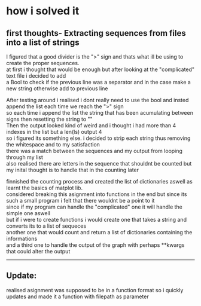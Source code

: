 # how i solved it

## first thoughts- Extracting sequences from files into a list of strings 
I figured that a good divider is the ">" sign and thats what ill be using to create the proper sequences.<br>
at first i thought that would be enough but after looking at the "complicated" text file i decided to add<br>
a Bool to check if the previous line was a separator and in the case make a new string otherwise add to previous line<br>

After testing around i realised i dont really need to use the bool and insted append the list each time we reach the ">" sign <br>
so each time i append the list the string that has been acumulating between signs then resetting the string to ""<br>
Then the output looked kind of weird and i thought i had more than 4 indexes in the list but a len(ls) output 4 <br>
so i figured its something else. i decided to strip each string thus removing the whitespace and to my satisfaction <br>
there was a match between the sequences and my output from  looping through my list <br>
also realised there are letters in the sequence that shouldnt be counted but my inital thought is to handle that in the counting later <br>

finnished the counting process and created the list of dictionaries aswell as learnt the basics of matplot lib.<br>
considered breaking this asignment into functions in the end but since its such a small program i felt that there wouldnt be a point to it<br>
since if my program can handle the "complicated" one it will handle the simple one aswell<br>
but if i were to create functions i would create one that takes a string and converts its to  a list of sequeces<br>
another one that would count and return a list of dictionaries containing the informations<br>
and a third one to handle the output of the graph with perhaps **kwargs that could alter the output <br>

---
## Update:
realised asignment was supposed to be in a function format so i quickly updates and made it a function with filepath as parameter

